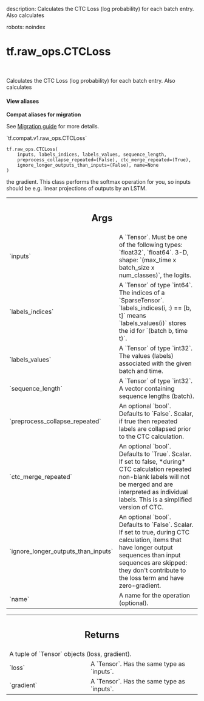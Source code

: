 description: Calculates the CTC Loss (log probability) for each batch entry.  Also calculates

robots: noindex

# tf.raw_ops.CTCLoss

<!-- Insert buttons and diff -->

<table class="tfo-notebook-buttons tfo-api nocontent" align="left">

</table>



Calculates the CTC Loss (log probability) for each batch entry.  Also calculates

<section class="expandable">
  <h4 class="showalways">View aliases</h4>
  <p>
<b>Compat aliases for migration</b>
<p>See
<a href="https://www.tensorflow.org/guide/migrate">Migration guide</a> for
more details.</p>
<p>`tf.compat.v1.raw_ops.CTCLoss`</p>
</p>
</section>

<pre class="devsite-click-to-copy prettyprint lang-py tfo-signature-link">
<code>tf.raw_ops.CTCLoss(
    inputs, labels_indices, labels_values, sequence_length,
    preprocess_collapse_repeated=(False), ctc_merge_repeated=(True),
    ignore_longer_outputs_than_inputs=(False), name=None
)
</code></pre>



<!-- Placeholder for "Used in" -->

the gradient.  This class performs the softmax operation for you, so inputs
should be e.g. linear projections of outputs by an LSTM.

<!-- Tabular view -->
 <table class="responsive fixed orange">
<colgroup><col width="214px"><col></colgroup>
<tr><th colspan="2"><h2 class="add-link">Args</h2></th></tr>

<tr>
<td>
`inputs`
</td>
<td>
A `Tensor`. Must be one of the following types: `float32`, `float64`.
3-D, shape: `(max_time x batch_size x num_classes)`, the logits.
</td>
</tr><tr>
<td>
`labels_indices`
</td>
<td>
A `Tensor` of type `int64`.
The indices of a `SparseTensor<int32, 2>`.
`labels_indices(i, :) == [b, t]` means `labels_values(i)` stores the id for
`(batch b, time t)`.
</td>
</tr><tr>
<td>
`labels_values`
</td>
<td>
A `Tensor` of type `int32`.
The values (labels) associated with the given batch and time.
</td>
</tr><tr>
<td>
`sequence_length`
</td>
<td>
A `Tensor` of type `int32`.
A vector containing sequence lengths (batch).
</td>
</tr><tr>
<td>
`preprocess_collapse_repeated`
</td>
<td>
An optional `bool`. Defaults to `False`.
Scalar, if true then repeated labels are
collapsed prior to the CTC calculation.
</td>
</tr><tr>
<td>
`ctc_merge_repeated`
</td>
<td>
An optional `bool`. Defaults to `True`.
Scalar.  If set to false, *during* CTC calculation
repeated non-blank labels will not be merged and are interpreted as
individual labels.  This is a simplified version of CTC.
</td>
</tr><tr>
<td>
`ignore_longer_outputs_than_inputs`
</td>
<td>
An optional `bool`. Defaults to `False`.
Scalar. If set to true, during CTC
calculation, items that have longer output sequences than input sequences
are skipped: they don't contribute to the loss term and have zero-gradient.
</td>
</tr><tr>
<td>
`name`
</td>
<td>
A name for the operation (optional).
</td>
</tr>
</table>



<!-- Tabular view -->
 <table class="responsive fixed orange">
<colgroup><col width="214px"><col></colgroup>
<tr><th colspan="2"><h2 class="add-link">Returns</h2></th></tr>
<tr class="alt">
<td colspan="2">
A tuple of `Tensor` objects (loss, gradient).
</td>
</tr>
<tr>
<td>
`loss`
</td>
<td>
A `Tensor`. Has the same type as `inputs`.
</td>
</tr><tr>
<td>
`gradient`
</td>
<td>
A `Tensor`. Has the same type as `inputs`.
</td>
</tr>
</table>

